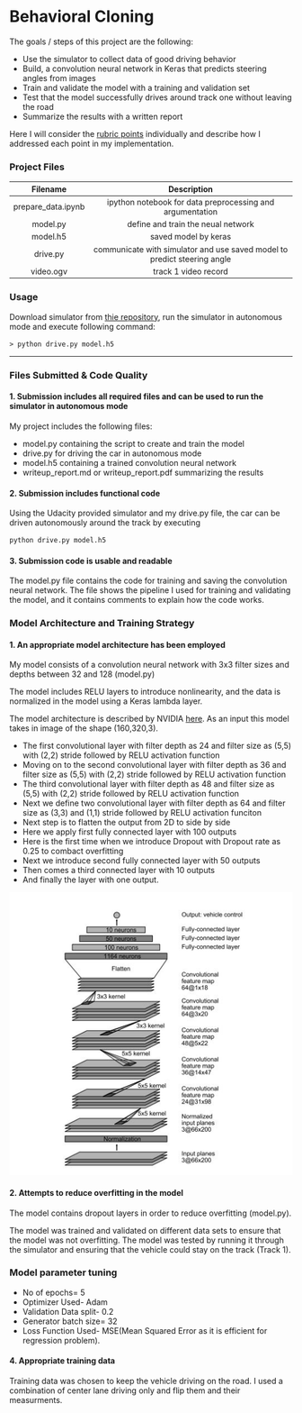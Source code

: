 # **Behavioral Cloning** 


The goals / steps of this project are the following:
* Use the simulator to collect data of good driving behavior
* Build, a convolution neural network in Keras that predicts steering angles from images
* Train and validate the model with a training and validation set
* Test that the model successfully drives around track one without leaving the road
* Summarize the results with a written report

Here I will consider the [rubric points](https://review.udacity.com/#!/rubrics/432/view) individually and describe how I addressed each point in my implementation.

### Project Files
|  Filename   |   Description  | 
|:-------------:|:-------------:|
| prepare_data.ipynb |  ipython notebook for data preprocessing and argumentation |
| model.py | define and train the neual network |
| model.h5 | saved model by keras |
| drive.py | communicate with simulator and use saved model to predict steering angle  |
| video.ogv | track 1 video record |

### Usage
Download simulator from [thie repository](https://github.com/udacity/self-driving-car-sim), run the simulator in 
autonomous mode and execute following command:
```
> python drive.py model.h5
```

---
### Files Submitted & Code Quality

#### 1. Submission includes all required files and can be used to run the simulator in autonomous mode

My project includes the following files:
* model.py containing the script to create and train the model
* drive.py for driving the car in autonomous mode
* model.h5 containing a trained convolution neural network 
* writeup_report.md or writeup_report.pdf summarizing the results

#### 2. Submission includes functional code
Using the Udacity provided simulator and my drive.py file, the car can be driven autonomously around the track by executing 
```sh
python drive.py model.h5
```

#### 3. Submission code is usable and readable

The model.py file contains the code for training and saving the convolution neural network. The file shows the pipeline I used for training and validating the model, and it contains comments to explain how the code works.

### Model Architecture and Training Strategy

#### 1. An appropriate model architecture has been employed

My model consists of a convolution neural network with 3x3 filter sizes and depths between 32 and 128 (model.py) 

The model includes RELU layers to introduce nonlinearity, and the data is normalized in the model using a Keras lambda layer.

The model architecture is described by NVIDIA [here](https://images.nvidia.com/content/tegra/automotive/images/2016/solutions/pdf/end-to-end-dl-using-px.pdf). As an input this model takes in image of the shape (160,320,3).

* The first convolutional layer with filter depth as 24 and filter size as (5,5) with (2,2) stride followed by RELU activation function
* Moving on to the second convolutional layer with filter depth as 36 and filter size as (5,5) with (2,2) stride followed by RELU activation function 
* The third convolutional layer with filter depth as 48 and filter size as (5,5) with (2,2) stride followed by RELU activation function
* Next we define two convolutional layer with filter depth as 64 and filter size as (3,3) and (1,1) stride followed by RELU activation funciton
* Next step is to flatten the output from 2D to side by side
* Here we apply first fully connected layer with 100 outputs
* Here is the first time when we introduce Dropout with Dropout rate as 0.25 to combact overfitting
* Next we introduce second fully connected layer with 50 outputs
* Then comes a third connected layer with 10 outputs
* And finally the layer with one output.

<img src="./NVIDIA.JPG">


#### 2. Attempts to reduce overfitting in the model

The model contains dropout layers in order to reduce overfitting (model.py). 

The model was trained and validated on different data sets to ensure that the model was not overfitting. The model was tested by running it through the simulator and ensuring that the vehicle could stay on the track (Track 1).

### Model parameter tuning

* No of epochs= 5
* Optimizer Used- Adam
* Validation Data split- 0.2
* Generator batch size= 32
* Loss Function Used- MSE(Mean Squared Error as it is efficient for regression problem).

#### 4. Appropriate training data

Training data was chosen to keep the vehicle driving on the road. I used a combination of center lane driving only and flip them and their measurments. 

